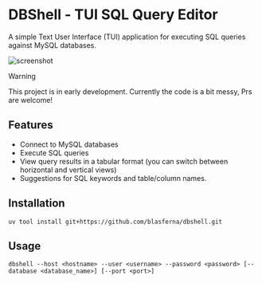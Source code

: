 # DBShell - TUI SQL Query Editor

A simple Text User Interface (TUI) application for executing SQL queries against MySQL databases.

![screenshot](https://github.com/user-attachments/assets/5cace5fb-371e-445f-8203-aea65cb9234d)

> [!WARNING]
> This project is in early development. Currently the code is a bit messy, Prs are welcome!

## Features
* Connect to MySQL databases
* Execute SQL queries
* View query results in a tabular format (you can switch between horizontal and vertical views)
* Suggestions for SQL keywords and table/column names.

## Installation

```
uv tool install git+https://github.com/blasferna/dbshell.git
```

## Usage

```
dbshell --host <hostname> --user <username> --password <password> [--database <database_name>] [--port <port>]
``` 

